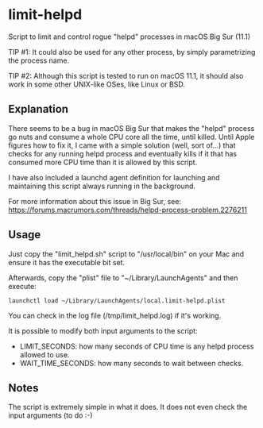 # limit-helpd
Script to limit and control rogue "helpd" processes in macOS Big Sur (11.1)

TIP #1: It could also be used for any other process, by simply parametrizing the process name.

TIP #2: Although this script is tested to run on macOS 11.1, it should also work in some other UNIX-like OSes, like Linux or BSD.

## Explanation
There seems to be a bug in macOS Big Sur that makes the "helpd" process go nuts and consume a whole CPU core all the time, until killed. Until Apple figures how to fix it, I came with a simple solution (well, sort of...) that checks for any running helpd process and eventually kills if it that has consumed more CPU time than it is allowed by this script.

I have also included a launchd agent definition for launching and maintaining this script always running in the background.

For more information about this issue in Big Sur, see:
https://forums.macrumors.com/threads/helpd-process-problem.2276211

## Usage
Just copy the "limit_helpd.sh" script to "/usr/local/bin" on your Mac and ensure it has the executable bit set.

Afterwards, copy the "plist" file to "~/Library/LaunchAgents" and then execute:

`launchctl load ~/Library/LaunchAgents/local.limit-helpd.plist`

You can check in the log file (/tmp/limit_helpd.log) if it's working.

It is possible to modify both input arguments to the script:

- LIMIT_SECONDS: how many seconds of CPU time is any helpd process allowed to use.
- WAIT_TIME_SECONDS: how many seconds to wait between checks.

## Notes
The script is extremely simple in what it does. It does not even check the input arguments (to do :-)
